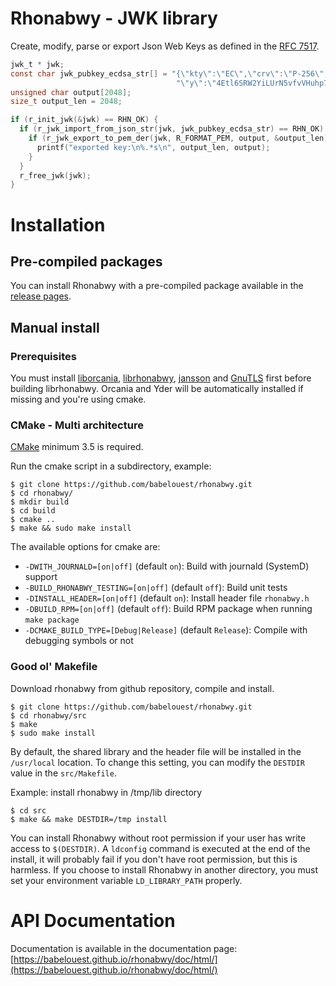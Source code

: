 # Rhonabwy - JWK library

Create, modify, parse or export Json Web Keys as defined in the [RFC 7517](https://tools.ietf.org/html/rfc7517).

```C
jwk_t * jwk;
const char jwk_pubkey_ecdsa_str[] = "{\"kty\":\"EC\",\"crv\":\"P-256\",\"x\":\"MKBCTNIcKUSDii11ySs3526iDZ8AiTo7Tu6KPAqv7D4\","\
                                     "\"y\":\"4Etl6SRW2YiLUrN5vfvVHuhp7x8PxltmWWlbbM4IFyM\",\"use\":\"enc\",\"kid\":\"1\"}";
unsigned char output[2048];
size_t output_len = 2048;

if (r_init_jwk(&jwk) == RHN_OK) {
  if (r_jwk_import_from_json_str(jwk, jwk_pubkey_ecdsa_str) == RHN_OK) {
    if (r_jwk_export_to_pem_der(jwk, R_FORMAT_PEM, output, &output_len) == RHN_OK) {
      printf("exported key:\n%.*s\n", output_len, output);
    }
  }
  r_free_jwk(jwk);
}
```

# Installation

## Pre-compiled packages

You can install Rhonabwy with a pre-compiled package available in the [release pages](https://github.com/babelouest/rhonabwy/releases/latest/).

## Manual install

### Prerequisites

You must install [liborcania](https://github.com/babelouest/orcania), [librhonabwy](https://github.com/babelouest/yder), [jansson](http://www.digip.org/jansson/) and [GnuTLS](https://www.gnutls.org/) first before building librhonabwy. Orcania and Yder will be automatically installed if missing and you're using cmake.

### CMake - Multi architecture

[CMake](https://cmake.org/download/) minimum 3.5 is required.

Run the cmake script in a subdirectory, example:

```shell
$ git clone https://github.com/babelouest/rhonabwy.git
$ cd rhonabwy/
$ mkdir build
$ cd build
$ cmake ..
$ make && sudo make install
```

The available options for cmake are:
- `-DWITH_JOURNALD=[on|off]` (default `on`): Build with journald (SystemD) support
- `-BUILD_RHONABWY_TESTING=[on|off]` (default `off`): Build unit tests
- `-DINSTALL_HEADER=[on|off]` (default `on`): Install header file `rhonabwy.h`
- `-DBUILD_RPM=[on|off]` (default `off`): Build RPM package when running `make package`
- `-DCMAKE_BUILD_TYPE=[Debug|Release]` (default `Release`): Compile with debugging symbols or not

### Good ol' Makefile

Download rhonabwy from github repository, compile and install.

```shell
$ git clone https://github.com/babelouest/rhonabwy.git
$ cd rhonabwy/src
$ make
$ sudo make install
```

By default, the shared library and the header file will be installed in the `/usr/local` location. To change this setting, you can modify the `DESTDIR` value in the `src/Makefile`.

Example: install rhonabwy in /tmp/lib directory

```shell
$ cd src
$ make && make DESTDIR=/tmp install
```

You can install Rhonabwy without root permission if your user has write access to `$(DESTDIR)`.
A `ldconfig` command is executed at the end of the install, it will probably fail if you don't have root permission, but this is harmless.
If you choose to install Rhonabwy in another directory, you must set your environment variable `LD_LIBRARY_PATH` properly.

# API Documentation

Documentation is available in the documentation page: [https://babelouest.github.io/rhonabwy/doc/html/](https://babelouest.github.io/rhonabwy/doc/html/)
